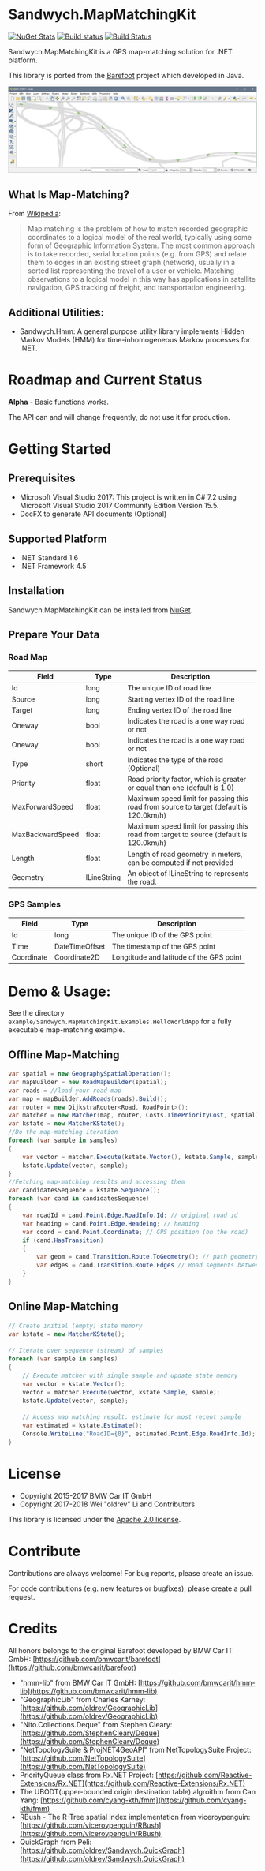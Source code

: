 # Sandwych.MapMatchingKit

[![NuGet Stats](https://img.shields.io/nuget/v/Sandwych.MapMatchingKit.svg)](https://www.nuget.org/packages/Sandwych.MapMatchingKit) 
[![Build status](https://ci.appveyor.com/api/projects/status/oh77641k0s78g4b2/branch/master?svg=true)](https://ci.appveyor.com/project/oldrev/mapmatchingkit/branch/master)
[![Build Status](https://travis-ci.org/oldrev/mapmatchingkit.svg?branch=master)](https://travis-ci.org/oldrev/mapmatchingkit)

Sandwych.MapMatchingKit is a GPS map-matching solution for .NET platform.

This library is ported from the [Barefoot](https://github.com/bmwcarit/barefoot) project which developed in Java.

<p align="center">
    <img src="doc/images/screenshots/qgis.png">
</p>

## What Is Map-Matching?

From [Wikipedia](https://en.wikipedia.org/wiki/Map_matching):

> Map matching is the problem of how to match recorded geographic coordinates to a logical model of the real world, typically using some form of Geographic Information System. 
> The most common approach is to take recorded, serial location points (e.g. from GPS) and relate them to edges in an existing street graph (network), usually in a sorted list representing the travel of a user or vehicle.
> Matching observations to a logical model in this way has applications in satellite navigation, GPS tracking of freight, and transportation engineering.

## Additional Utilities:

* Sandwych.Hmm: A general purpose utility library implements Hidden Markov Models (HMM) for time-inhomogeneous Markov processes for .NET.

# Roadmap and Current Status

**Alpha** - Basic functions works. 

The API can and will change frequently, do not use it for production.

# Getting Started

## Prerequisites

* Microsoft Visual Studio 2017: This project is written in C# 7.2 using Microsoft Visual Studio 2017 Community Edition Version 15.5.
* DocFX to generate API documents (Optional)

## Supported Platform

* .NET Standard 1.6
* .NET Framework 4.5

## Installation

Sandwych.MapMatchingKit can be installed from [NuGet](https://www.nuget.org/packages/Sandwych.MapMatchingKit).

## Prepare Your Data

### Road Map

Field | Type | Description 
----- | ---- | -----------
Id | long | The unique ID of road line
Source | long | Starting vertex ID of the road line
Target | long | Ending vertex ID of the road line
Oneway | bool | Indicates the road is a one way road or not
Oneway | bool | Indicates the road is a one way road or not
Type | short | Indicates the type of the road (Optional)
Priority | float | Road priority factor, which is greater or equal than one (default is 1.0)
MaxForwardSpeed | float | Maximum speed limit for passing this road from source to target (default is 120.0km/h)
MaxBackwardSpeed | float | Maximum speed limit for passing this road from target to source (default is 120.0km/h)
Length | float | Length of road geometry in meters, can be computed if not provided
Geometry | ILineString | An object of ILineString to represents the road.


### GPS Samples

Field | Type | Description 
----- | ---- | -----------
Id | long | The unique ID of the GPS point
Time | DateTimeOffset | The timestamp of the GPS point
Coordinate | Coordinate2D | Longtitude and latitude of the GPS point


# Demo & Usage:

See the directory `example/Sandwych.MapMatchingKit.Examples.HelloWorldApp` for a fully executable map-matching example. 

## Offline Map-Matching

```csharp
var spatial = new GeographySpatialOperation();
var mapBuilder = new RoadMapBuilder(spatial);
var roads = //load your road map
var map = mapBuilder.AddRoads(roads).Build();
var router = new DijkstraRouter<Road, RoadPoint>();
var matcher = new Matcher(map, router, Costs.TimePriorityCost, spatial);
var kstate = new MatcherKState();
//Do the map-matching iteration
foreach (var sample in samples)
{
    var vector = matcher.Execute(kstate.Vector(), kstate.Sample, sample);
    kstate.Update(vector, sample);
}
//Fetching map-matching results and accessing them
var candidatesSequence = kstate.Sequence();
foreach (var cand in candidatesSequence)
{
    var roadId = cand.Point.Edge.RoadInfo.Id; // original road id
    var heading = cand.Point.Edge.Headeing; // heading
    var coord = cand.Point.Coordinate; // GPS position (on the road)
    if (cand.HasTransition)
    {
        var geom = cand.Transition.Route.ToGeometry(); // path geometry(LineString) from last matching candidate
        var edges = cand.Transition.Route.Edges // Road segments between two GPS position
    }
}
```

## Online Map-Matching

```csharp
// Create initial (empty) state memory
var kstate = new MatcherKState();

// Iterate over sequence (stream) of samples
foreach (var sample in samples)
{
    // Execute matcher with single sample and update state memory
    var vector = kstate.Vector();
    vector = matcher.Execute(vector, kstate.Sample, sample);
    kstate.Update(vector, sample);

    // Access map matching result: estimate for most recent sample
    var estimated = kstate.Estimate();
    Console.WriteLine("RoadID={0}", estimated.Point.Edge.RoadInfo.Id); // The id of the road in your map
}
```

# License

* Copyright 2015-2017 BMW Car IT GmbH
* Copyright 2017-2018 Wei "oldrev" Li and Contributors

This library is licensed under the [Apache 2.0 license](http://www.apache.org/licenses/LICENSE-2.0.html).

# Contribute

Contributions are always welcome! For bug reports, please create an issue. 

For code contributions (e.g. new features or bugfixes), please create a pull request.

# Credits

All honors belongs to the original Barefoot developed by BMW Car IT GmbH: [https://github.com/bmwcarit/barefoot](https://github.com/bmwcarit/barefoot)

* "hmm-lib" from BMW Car IT GmbH: [https://github.com/bmwcarit/hmm-lib](https://github.com/bmwcarit/hmm-lib)
* "GeographicLib" from Charles Karney: [https://github.com/oldrev/GeographicLib](https://github.com/oldrev/GeographicLib)
* "Nito.Collections.Deque" from Stephen Cleary: [https://github.com/StephenCleary/Deque](https://github.com/StephenCleary/Deque)
* "NetTopologySuite & ProjNET4GeoAPI" from NetTopologySuite Project: [https://github.com/NetTopologySuite](https://github.com/NetTopologySuite)
* PriorityQueue class from Rx.NET Project: [https://github.com/Reactive-Extensions/Rx.NET](https://github.com/Reactive-Extensions/Rx.NET)
* The UBODT(upper-bounded origin destination table) algroithm from Can Yang: [https://github.com/cyang-kth/fmm](https://github.com/cyang-kth/fmm)
* RBush - The R-Tree spatial index implementation from viceroypenguin: [https://github.com/viceroypenguin/RBush](https://github.com/viceroypenguin/RBush)
* QuickGraph from Peli: [https://github.com/oldrev/Sandwych.QuickGraph](https://github.com/oldrev/Sandwych.QuickGraph)
